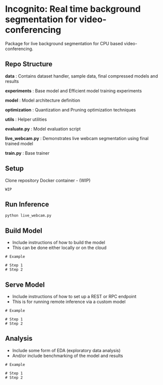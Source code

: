 # Incognito: Real time background segmentation for video-conferencing
Package for live background segmentation for CPU based video-conferencing.

## Repo Structure
**data** : Contains dataset handler, sample data, final compressed models and results

**experiments** : Base model and Efficient model training experiments

**model** : Model architecture definition

**optimization** : Quantization and Pruning optimization techniques

**utils** : Helper utilities

**evaluate.py** : Model evaluation script

**live_webcam.py** : Demonstrates live webcam segmentation using final trained model

**train.py** : Base trainer



## Setup
Clone repository
Docker container - (WIP)
```
WIP
```


## Run Inference

```
python live_webcam.py
```

## Build Model
- Include instructions of how to build the model
- This can be done either locally or on the cloud
```
# Example

# Step 1
# Step 2
```

## Serve Model
- Include instructions of how to set up a REST or RPC endpoint
- This is for running remote inference via a custom model
```
# Example

# Step 1
# Step 2
```

## Analysis
- Include some form of EDA (exploratory data analysis)
- And/or include benchmarking of the model and results
```
# Example

# Step 1
# Step 2
```
